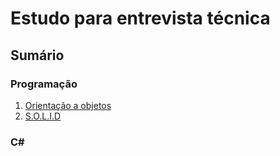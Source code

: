 # Estudo para entrevista técnica

## Sumário

### Programação

1. [Orientação a objetos](/PT-BR/Programa%C3%A7%C3%A3o/orientacao-objeto.md)
1. [S.O.L.I.D](/PT-BR/rograma%C3%A7%C3%A3o/solid.md)

### C#
